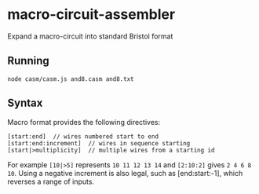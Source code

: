 # macro-circuit-assembler
Expand a macro-circuit into standard Bristol format

## Running
```shell
node casm/casm.js and8.casm and8.txt
```

## Syntax
Macro format provides the following directives:

```as3
[start:end]  // wires numbered start to end
[start:end:increment]  // wires in sequence starting
[start|>multiplicity]  // multiple wires from a starting id
```

For example `[10|>5]` represents `10 11 12 13 14` and `[2:10:2]` gives `2 4 6 8 10`.  Using a negative increment is also legal, such as [end:start:-1], which reverses a range of inputs.

